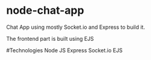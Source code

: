 # node-chat-app
Chat App using mostly Socket.io and Express to build it.

The frontend part is built using EJS

#Technologies
Node JS
Express
Socket.io
EJS
